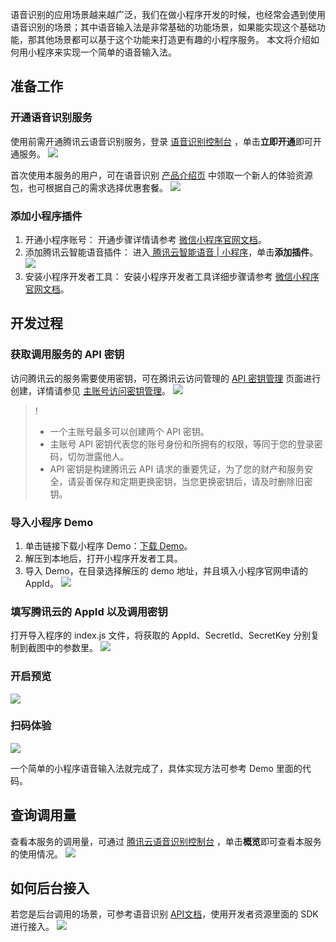 语音识别的应用场景越来越广泛，我们在做小程序开发的时候，也经常会遇到使用语音识别的场景；其中语音输入法是非常基础的功能场景，如果能实现这个基础功能，那其他场景都可以基于这个功能来打造更有趣的小程序服务。
本文将介绍如何用小程序来实现一个简单的语音输入法。

## 准备工作
### 开通语音识别服务
使用前需开通腾讯云语音识别服务，登录 [语音识别控制台](https://console.cloud.tencent.com/asr) ，单击**立即开通**即可开通服务。
![](https://qcloudimg.tencent-cloud.cn/raw/cbb5eafae2a9aa643cdd4b5092282a5a.png)

首次使用本服务的用户，可在语音识别 [产品介绍页](https://cloud.tencent.com/product/asr) 中领取一个新人的体验资源包，也可根据自己的需求选择优惠套餐。
![](https://qcloudimg.tencent-cloud.cn/raw/fdd4d7c8c8c5df4d91fd3a4960ee54b2.png)

### 添加小程序插件
1. 开通小程序账号：
开通步骤详情请参考 [微信小程序官网文档](https://developers.weixin.qq.com/miniprogram/dev/framework/quickstart/getstart.html#%E7%94%B3%E8%AF%B7%E5%B8%90%E5%8F%B7)。 
2. 添加腾讯云智能语音插件：
进入[ 腾讯云智能语音 | 小程序](https://mp.weixin.qq.com/wxopen/plugindevdoc?appid=wx3e17776051baf153&token=&lang=zh_CN)，单击**添加插件**。
![](https://qcloudimg.tencent-cloud.cn/raw/f70de28017f5c9741fde720cf8a81a3e.png)
3. 安装小程序开发者工具：
安装小程序开发者工具详细步骤请参考 [微信小程序官网文档](https://developers.weixin.qq.com/miniprogram/dev/framework/quickstart/getstart.html#%E5%AE%89%E8%A3%85%E5%BC%80%E5%8F%91%E5%B7%A5%E5%85%B7)。  

## 开发过程
### 获取调用服务的 API 密钥
访问腾讯云的服务需要使用密钥，可在腾讯云访问管理的 [API 密钥管理](https://console.cloud.tencent.com/cam/capi) 页面进行创建，详情请参见 [主账号访问密钥管理](https://cloud.tencent.com/document/product/598/40488)。
![](https://qcloudimg.tencent-cloud.cn/raw/9615fb61bb1a6d261958d8f53048bf31.png)
>! 
>- 一个主账号最多可以创建两个 API 密钥。
>- 主账号 API 密钥代表您的账号身份和所拥有的权限，等同于您的登录密码，切勿泄露他人。
>- API 密钥是构建腾讯云 API 请求的重要凭证，为了您的财产和服务安全，请妥善保存和定期更换密钥，当您更换密钥后，请及时删除旧密钥。

### 导入小程序 Demo
1. 单击链接下载小程序 Demo：[下载 Demo](https://yunfei-1256237915.cos.ap-shanghai.myqcloud.com/demo/asr_test_demo.zip)。
2. 解压到本地后，打开小程序开发者工具。
3. 导入 Demo，在目录选择解压的 demo 地址，并且填入小程序官网申请的 AppId。
![](https://qcloudimg.tencent-cloud.cn/raw/e9bcc46311d281a7a53c8b40e439cff5.png)

### 填写腾讯云的 AppId 以及调用密钥
打开导入程序的 index.js 文件，将获取的 AppId、SecretId、SecretKey 分别复制到截图中的参数里。
![](https://qcloudimg.tencent-cloud.cn/raw/3a330984a2b41f855972d4b20340d9ca.png)

### 开启预览
![](https://qcloudimg.tencent-cloud.cn/raw/3f8a92da6068ca429ab0cc5886bee9ae.png)

### 扫码体验
![](https://qcloudimg.tencent-cloud.cn/raw/62169d359e28f44473029a0cf93aef0e.jpg)

一个简单的小程序语音输入法就完成了，具体实现方法可参考 Demo 里面的代码。

## 查询调用量
查看本服务的调用量，可通过 [腾讯云语音识别控制台](https://console.cloud.tencent.com/asr) ，单击**概览**即可查看本服务的使用情况。
![](https://qcloudimg.tencent-cloud.cn/raw/0197c34e715e732c5ed9f3e264a9082e.png)

## 如何后台接入
若您是后台调用的场景，可参考语音识别 [API文档](https://cloud.tencent.com/document/product/1093/48982)，使用开发者资源里面的 SDK 进行接入。
![](https://qcloudimg.tencent-cloud.cn/raw/22e79952d907360e6e1b7b7a23859f98.png)
